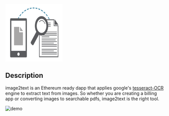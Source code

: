 ![logo](./logo.png)

## Description
image2text is an Ethereum ready dapp that applies google's [tesseract-OCR](https://github.com/tesseract-ocr/tesseract) engine to extract text from images. So whether you are creating a billing app or converting images to searchable pdfs, image2text is the right tool.  

![demo](./images/demo.png)
